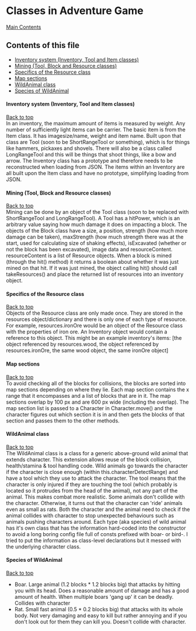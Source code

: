 # Classes in Adventure Game

[Main Contents](/README.md)

## Contents of this file
- [Inventory system (Inventory, Tool and Item classes)](#inventory-system-inventory-tool-and-item-classes)
- [Mining (Tool, Block and Resource classes)](#mining-tool-block-and-resource-classes)
- [Specifics of the Resource class](#specifics-of-the-resource-class)
- [Map sections](#map-sections)
- [WildAnimal class](#wildanimal-class)
- [Species of WildAnimal](#species-of-wildanimal)


#### Inventory system (Inventory, Tool and Item classes)
[Back to top](#contents-of-this-file)  
In an inventory, the maximum amount of items is measured by weight. Any number of sufficiently light items can be carrier. The basic item is from the Item class. It has imagesize/name, weight and item name. Built upon that class are Tool (soon to be ShortRangeTool or something), which is for things like hammers, pickaxes and shovels. There will also be a class called LongRangeTool and this will be things that shoot things, like a bow and arrow. The Inventory class has a prototype and therefore needs to be reconstructed when loading from JSON. The items within an Inventory are all built upon the Item class and have no prototype, simplifying loading from JSON.

#### Mining (Tool, Block and Resource classes)
[Back to top](#contents-of-this-file)  
Mining can be done by an object of the Tool class (soon to be replaced with ShortRangeTool and LongRangeTool). A Tool has a hitPower, which is an arbitrary value saying how much damage it does on impacting a block. The objects of the Block class have a size, a position, strength (how much more damage can be taken), maxStrength (how much strength there was at the start, used for calculating size of shaking effects), isExcavated (whether or not the block has been excavated), image data and resourceContent. resourceContent is a list of Resource objects. When a block is mined (through the hit() method) it returns a boolean about whether it was just mined on that hit. If it was just mined, the object calling hit() should call takeResources() and place the returned list of resources into an inventory object.

#### Specifics of the Resource class
[Back to top](#contents-of-this-file)  
Objects of the Resource class are only made once. They are stored in the resources object/dictionary and there is only one of each type of resource. For example, resources.ironOre would be an object of the Resource class with the properties of iron ore. An Inventory object would contain a reference to this object. This might be an example inventory's items:
\[the object referenced by resources.wood, the object referenced by resources.ironOre, the same wood object, the same ironOre object]

#### Map sections
[Back to top](#contents-of-this-file)  
To avoid checking all of the blocks for collisions, the blocks are sorted into map sections depending on where they lie. Each map section contains the x range that it encompasses and a list of blocks that are in it. The map sections overlap by 100 px and are 600 px wide (including the overlap). The map section list is passed to a Character in Character.move() and the character figures out which section it is in and then gets the blocks of that section and passes them to the other methods.

#### WildAnimal class
[Back to top](#contents-of-this-file)  
The WildAnimal class is a class for a generic above-ground wild animal that extends character. This extension allows reuse of the block collision, health/stamina & tool handling code. Wild animals go towards the character if the character is close enough (within this.characterDetectRange) and have a tool which they use to attack the character. The tool means that the character is only injured if they are touching the tool (which probably is located so it protrudes from the head of the animal), not any part of the animal. This makes combat more realistic. Some animals don't collide with the character. Otherwise, it turns out that the character can 'ride' animals even as small as rats. Both the character and the animal need to check if the animal collides with character to stop unexpected behaviours such as animals pushing characters around. Each type (aka species) of wild animal has it's own class that has the information hard-coded into the constructor to avoid a long boring config file full of consts prefixed with boar- or bird-. I tried to put the information as class-level declarations but it messed with the underlying character class.

#### Species of WildAnimal
[Back to top](#contents-of-this-file)  
- Boar. Large animal (1.2 blocks * 1.2 blocks big) that attacks by hitting you with its head. Does a reasonable amount of damage and has a good amount of health. When multiple boars 'gang up' it can be deadly. Collides with character
- Rat. Small fast animal (0.5 * 0.2 blocks big) that attacks with its whole body. Not very damaging and easy to kill but rather annoying and if you don't look out for them they can kill you. Doesn't collide with character.